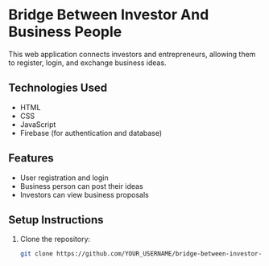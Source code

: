 # Bridge Between Investor And Business People

This web application connects investors and entrepreneurs, allowing them to register, login, and exchange business ideas.

## Technologies Used

- HTML
- CSS
- JavaScript
- Firebase (for authentication and database)

## Features

- User registration and login
- Business person can post their ideas
- Investors can view business proposals

## Setup Instructions

1. Clone the repository:
   ```bash
   git clone https://github.com/YOUR_USERNAME/bridge-between-investor-and-business-people.git